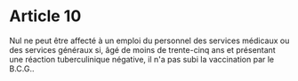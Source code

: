 # Article 10

Nul ne peut être affecté à un emploi du personnel des services médicaux ou des services généraux si, âgé de moins de trente-cinq ans et présentant une réaction tuberculinique négative, il n'a pas subi la vaccination par le B.C.G..
